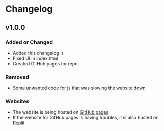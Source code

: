 # Changelog

## v1.0.0

### Added or Changed
- Added this changelog :)
- Fixed UI in index.html
- Created GitHub pages for repo

### Removed

- Some unwanted code for js that was slowing the website down

### Websites
- The website is being hosted on <a href="[VexWasHere.github.io/HackSwift-24](https://vexwashere.github.io/HackSwift-24/)">GitHub pages</a>
- If the website for GitHub pages is having troubles, it is also hosted on <a href="https://ef165915-60b1-4aa1-af9b-d34a4096cf53-00-16l2tzxbotks.kirk.replit.dev/">Replit</a>
